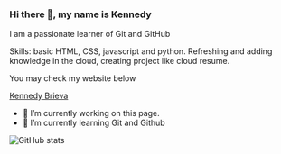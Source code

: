 ### Hi there 👋, my name is Kennedy  


I am a passionate learner of Git and GitHub

Skills: basic HTML, CSS, javascript and python. Refreshing and adding knowledge in the cloud, creating project like cloud resume.

You may check my website below

<a href="https://kennedy-brieva-cloud-resume-github-io.pages.dev/" target="_blank">Kennedy Brieva</a>

- 🔭 I’m currently working on this page. 
- 🌱 I’m currently learning Git and Github 


 

![GitHub stats](https://github-readme-stats.vercel.app/api?username=kbrieva&show_icons=true)  


